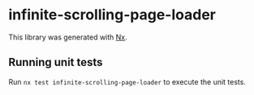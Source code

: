 # infinite-scrolling-page-loader

This library was generated with [Nx](https://nx.dev).

## Running unit tests

Run `nx test infinite-scrolling-page-loader` to execute the unit tests.
